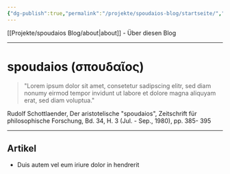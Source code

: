 ```yaml
---
{"dg-publish":true,"permalink":"/projekte/spoudaios-blog/startseite/","title":"spoudaios - Startseite","tags":["gardenEntry"]}
---
```



[[Projekte/spoudaios Blog/about\|about]] - Über diesen Blog

---

# spoudaios (σπουδαῖος)

> "Lorem ipsum dolor sit amet, consetetur sadipscing elitr, sed diam nonumy eirmod tempor invidunt ut labore et dolore magna aliquyam erat, sed diam voluptua."

Rudolf Schottlaender, Der aristotelische "spoudaios", Zeitschrift für philosophische Forschung, Bd. 34, H. 3 (Jul. - Sep., 1980), pp. 385- 395

---

## Artikel

- Duis autem vel eum iriure dolor in hendrerit